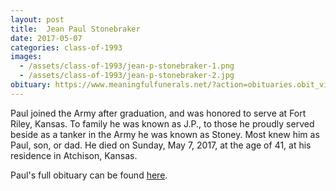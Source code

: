 ```yaml
---
layout: post
title:  Jean Paul Stonebraker
date: 2017-05-07
categories: class-of-1993
images:
  - /assets/class-of-1993/jean-p-stonebraker-1.png
  - /assets/class-of-1993/jean-p-stonebraker-2.jpg
obituary: https://www.meaningfulfunerals.net/?action=obituaries.obit_view&CFID=2ebb4187-c631-4587-82eb-eed8ed864ea7&CFTOKEN=0&o_id=4231882&fh_id=14129
---
```

Paul joined the Army after graduation, and was honored to serve at Fort Riley, Kansas. To family he was known as J.P., to those he proudly served beside as a tanker in the Army he was known as Stoney. Most knew him as Paul, son, or dad. He died on Sunday, May 7, 2017, at the age of 41, at his residence in Atchison, Kansas.

Paul's full obituary can be found [here](https://www.meaningfulfunerals.net/?action=obituaries.obit_view&CFID=2ebb4187-c631-4587-82eb-eed8ed864ea7&CFTOKEN=0&o_id=4231882&fh_id=14129).
